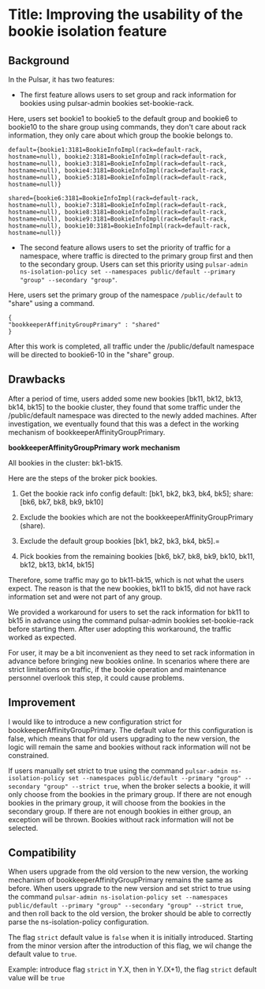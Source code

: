 # Title: Improving the usability of the bookie isolation feature

## Background
In the Pulsar, it has two features:
- The first feature allows users to set group and rack information for
  bookies using pulsar-admin bookies set-bookie-rack.

Here, users set bookie1 to bookie5 to the default group and bookie6 to
bookie10 to the share group using commands, they don't care about rack
information, they only care about which group the bookie belongs to.

```
default={bookie1:3181=BookieInfoImpl(rack=default-rack,
hostname=null), bookie2:3181=BookieInfoImpl(rack=default-rack,
hostname=null), bookie3:3181=BookieInfoImpl(rack=default-rack,
hostname=null), bookie4:3181=BookieInfoImpl(rack=default-rack,
hostname=null), bookie5:3181=BookieInfoImpl(rack=default-rack,
hostname=null)}

shared={bookie6:3181=BookieInfoImpl(rack=default-rack,
hostname=null), bookie7:3181=BookieInfoImpl(rack=default-rack,
hostname=null), bookie8:3181=BookieInfoImpl(rack=default-rack,
hostname=null), bookie9:3181=BookieInfoImpl(rack=default-rack,
hostname=null), bookie10:3181=BookieInfoImpl(rack=default-rack,
hostname=null)}
```

- The second feature allows users to set the priority of traffic for a
  namespace, where traffic is directed to the primary group first and then to
  the secondary group. Users can set this priority using `pulsar-admin
  ns-isolation-policy set --namespaces public/default --primary "group"
  --secondary "group"`.

Here, users set the primary group of the  namespace `/public/default` to
"share" using a command.

```
{
"bookkeeperAffinityGroupPrimary" : "shared"
}
```

After this work is completed, all traffic under the /public/default
namespace will be directed to bookie6-10 in the "share" group.

## Drawbacks

After a period of time, users added some new bookies [bk11, bk12, bk13,
bk14, bk15] to the bookie cluster, they found that some traffic under the
/public/default namespace was directed to the newly added machines. After
investigation, we eventually found that this was a defect in the working
mechanism of bookkeeperAffinityGroupPrimary.

**bookkeeperAffinityGroupPrimary work mechanism**

All bookies in the cluster: bk1-bk15.

Here are the steps of the broker pick bookies.

1. Get the bookie rack info config default: [bk1, bk2, bk3, bk4, bk5]; share:
   [bk6, bk7, bk8, bk9, bk10]

2. Exclude the bookies which are not the bookkeeperAffinityGroupPrimary
   (share).

3. Exclude the default group bookies [bk1, bk2, bk3, bk4, bk5].=

4. Pick bookies from the remaining bookies [bk6, bk7, bk8, bk9, bk10, bk11,
   bk12, bk13, bk14, bk15]

Therefore, some traffic may go to bk11-bk15, which is not what the users
expect. The reason is that the new bookies, bk11 to bk15, did not have rack
information set and were not part of any group.

We provided a workaround for users to set the rack information for bk11 to
bk15 in advance using the command pulsar-admin bookies set-bookie-rack
before starting them. After user adopting this workaround, the traffic
worked as expected.

For user, it may be a bit inconvenient as they need to set rack information
in advance before bringing new bookies online. In scenarios where there are
strict limitations on traffic, if the bookie operation and maintenance
personnel overlook this step, it could cause problems.

## Improvement

I would like to introduce a new configuration strict for
bookkeeperAffinityGroupPrimary. The default value for this configuration is
false, which means that for old users upgrading to the new version, the
logic will remain the same and bookies without rack information will not be
constrained.

If users manually set strict to true using the command `pulsar-admin
ns-isolation-policy set --namespaces public/default --primary "group"
--secondary "group" --strict true`, when the broker selects a bookie, it
will only choose from the bookies in the primary group. If there are not
enough bookies in the primary group, it will choose from the bookies in the
secondary group. If there are not enough bookies in either group, an
exception will be thrown. Bookies without rack information will not be selected.


## Compatibility
When users upgrade from the old version to the new version, the working
mechanism of bookkeeperAffinityGroupPrimary remains the same as before.
When users upgrade to the new version and set strict to true using the
command `pulsar-admin ns-isolation-policy set --namespaces public/default
--primary "group" --secondary "group" --strict true`, and then roll back to
the old version, the broker should be able to correctly parse the
ns-isolation-policy configuration.

The flag `strict` default value is `false` when it is initially introduced. Starting from the minor version after the introduction of this flag, we wil change the default value to `true`.

Example: introduce flag `strict` in Y.X, then in Y.(X+1), the flag `strict` default value will be `true`